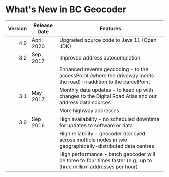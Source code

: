 # What's New in BC Geocoder
Version | Release Date | Features
-------: | --------------- | -------------
4.0|April 2020| Upgraded source code to Java 11 (Open JDK)
3.2 | Sep 2017 | Improved address autocompletion
||| Enhanced reverse geocoding - to the accessPoint (where the driveway meets the road) in addition to the parcelPoint
3.1 | May 2017 | Monthly data updates - to keep up with changes to the Digital Road Atlas and our address data sources
  ||| More highway addresses
3.0 | Sep 2016 | High availability - no scheduled downtime for updates to software or data
  ||| High reliability - geocoder deployed across multiple nodes in two geographically-distributed data centres
  ||| High performance - batch geocoder will be three to four times faster (e.g., up to three million addresses per hour)
